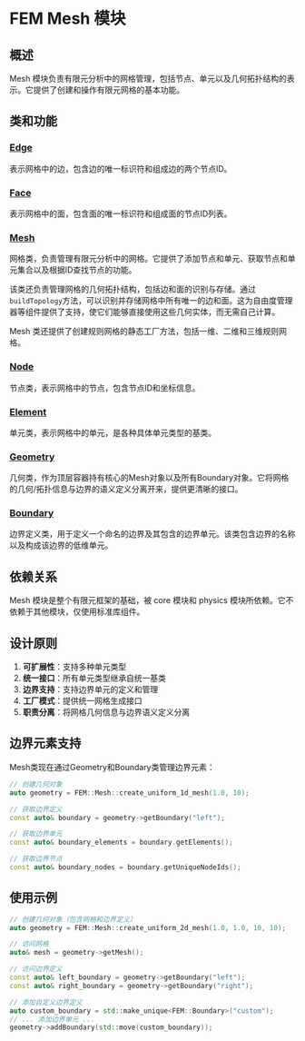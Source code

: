 # FEM Mesh 模块

## 概述

Mesh 模块负责有限元分析中的网格管理，包括节点、单元以及几何拓扑结构的表示。它提供了创建和操作有限元网格的基本功能。

## 类和功能

### [Edge](classes/Mesh.md#Edge)

表示网格中的边，包含边的唯一标识符和组成边的两个节点ID。

### [Face](classes/Mesh.md#Face)

表示网格中的面，包含面的唯一标识符和组成面的节点ID列表。

### [Mesh](classes/Mesh.md)

网格类，负责管理有限元分析中的网格。它提供了添加节点和单元、获取节点和单元集合以及根据ID查找节点的功能。

该类还负责管理网格的几何拓扑结构，包括边和面的识别与存储。通过`buildTopology`方法，可以识别并存储网格中所有唯一的边和面。这为自由度管理器等组件提供了支持，使它们能够直接使用这些几何实体，而无需自己计算。

Mesh 类还提供了创建规则网格的静态工厂方法，包括一维、二维和三维规则网格。

### [Node](classes/Node.md)

节点类，表示网格中的节点，包含节点ID和坐标信息。

### [Element](classes/Element.md)

单元类，表示网格中的单元，是各种具体单元类型的基类。

### [Geometry](classes/Geometry.md)

几何类，作为顶层容器持有核心的Mesh对象以及所有Boundary对象。它将网格的几何/拓扑信息与边界的语义定义分离开来，提供更清晰的接口。

### [Boundary](classes/Boundary.md)

边界定义类，用于定义一个命名的边界及其包含的边界单元。该类包含边界的名称以及构成该边界的低维单元。

## 依赖关系

Mesh 模块是整个有限元框架的基础，被 core 模块和 physics 模块所依赖。它不依赖于其他模块，仅使用标准库组件。

## 设计原则

1. **可扩展性**：支持多种单元类型
2. **统一接口**：所有单元类型继承自统一基类
3. **边界支持**：支持边界单元的定义和管理
4. **工厂模式**：提供统一网格生成接口
5. **职责分离**：将网格几何信息与边界语义定义分离

## 边界元素支持

Mesh类现在通过Geometry和Boundary类管理边界元素：

```cpp
// 创建几何对象
auto geometry = FEM::Mesh::create_uniform_1d_mesh(1.0, 10);

// 获取边界定义
const auto& boundary = geometry->getBoundary("left");

// 获取边界单元
const auto& boundary_elements = boundary.getElements();

// 获取边界节点
const auto& boundary_nodes = boundary.getUniqueNodeIds();
```

## 使用示例

```cpp
// 创建几何对象（包含网格和边界定义）
auto geometry = FEM::Mesh::create_uniform_2d_mesh(1.0, 1.0, 10, 10);

// 访问网格
auto& mesh = geometry->getMesh();

// 访问边界定义
const auto& left_boundary = geometry->getBoundary("left");
const auto& right_boundary = geometry->getBoundary("right");

// 添加自定义边界定义
auto custom_boundary = std::make_unique<FEM::Boundary>("custom");
// ... 添加边界单元 ...
geometry->addBoundary(std::move(custom_boundary));
```
